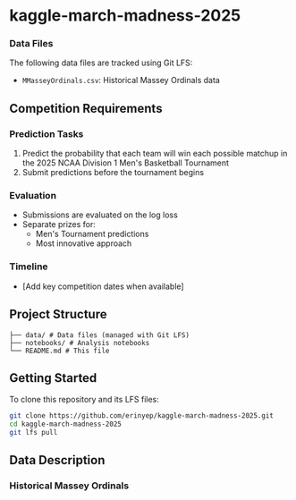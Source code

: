 # kaggle-march-madness-2025

### Data Files
The following data files are tracked using Git LFS:
- `MMasseyOrdinals.csv`: Historical Massey Ordinals data

## Competition Requirements

### Prediction Tasks
1. Predict the probability that each team will win each possible matchup in the 2025 NCAA Division 1 Men's Basketball Tournament
2. Submit predictions before the tournament begins

### Evaluation
- Submissions are evaluated on the log loss
- Separate prizes for:
  - Men's Tournament predictions
  - Most innovative approach

### Timeline
- [Add key competition dates when available]

## Project Structure
```
├── data/ # Data files (managed with Git LFS)
├── notebooks/ # Analysis notebooks
└── README.md # This file
```

## Getting Started
To clone this repository and its LFS files:
```bash
git clone https://github.com/erinyep/kaggle-march-madness-2025.git
cd kaggle-march-madness-2025
git lfs pull
```

## Data Description

### Historical Massey Ordinals

